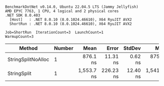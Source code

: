 ```

BenchmarkDotNet v0.14.0, Ubuntu 22.04.5 LTS (Jammy Jellyfish)
AMD EPYC 7763, 1 CPU, 4 logical and 2 physical cores
.NET SDK 8.0.403
  [Host]   : .NET 8.0.10 (8.0.1024.46610), X64 RyuJIT AVX2
  ShortRun : .NET 8.0.10 (8.0.1024.46610), X64 RyuJIT AVX2

Job=ShortRun  IterationCount=3  LaunchCount=1  
WarmupCount=3  

```
| Method             | Number | Mean       | Error     | StdDev   | Min        | Max        | Gen0   | Allocated |
|------------------- |------- |-----------:|----------:|---------:|-----------:|-----------:|-------:|----------:|
| StringSplitNoAlloc | 1      |   876.1 ns |  11.31 ns |  0.62 ns |   875.6 ns |   876.8 ns |      - |         - |
| StringSplit        | 1      | 1,553.7 ns | 226.23 ns | 12.40 ns | 1,541.4 ns | 1,566.2 ns | 0.0381 |    3208 B |

